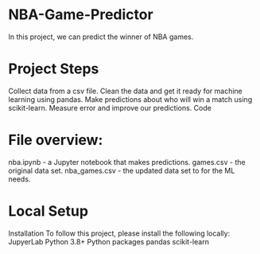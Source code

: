 # NBA-Game-Predictor
In this project, we can predict the winner of NBA games.


# Project Steps

Collect data from a csv file.
Clean the data and get it ready for machine learning using pandas.
Make predictions about who will win a match using scikit-learn.
Measure error and improve our predictions.
Code

# File overview:

nba.ipynb - a Jupyter notebook that makes predictions.
games.csv - the original data set.
nba_games.csv - the updated data set to for the ML needs.

# Local Setup

Installation
To follow this project, please install the following locally:
JupyerLab
Python 3.8+
Python packages
pandas
scikit-learn
